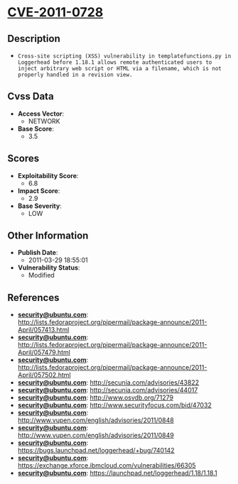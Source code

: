 
# [CVE-2011-0728](http://lists.fedoraproject.org/pipermail/package-announce/2011-April/057413.html)

## Description

- `Cross-site scripting (XSS) vulnerability in templatefunctions.py in Loggerhead before 1.18.1 allows remote authenticated users to inject arbitrary web script or HTML via a filename, which is not properly handled in a revision view.`

## Cvss Data

- **Access Vector**:
  - NETWORK
- **Base Score**:
  - 3.5

## Scores

- **Exploitability Score**:
  - 6.8
- **Impact Score**:
  - 2.9
- **Base Severity**:
  - LOW

## Other Information

- **Publish Date**:
  - 2011-03-29 18:55:01
- **Vulnerability Status**:
  - Modified

## References

- **security@ubuntu.com**: http://lists.fedoraproject.org/pipermail/package-announce/2011-April/057413.html
- **security@ubuntu.com**: http://lists.fedoraproject.org/pipermail/package-announce/2011-April/057479.html
- **security@ubuntu.com**: http://lists.fedoraproject.org/pipermail/package-announce/2011-April/057502.html
- **security@ubuntu.com**: http://secunia.com/advisories/43822
- **security@ubuntu.com**: http://secunia.com/advisories/44017
- **security@ubuntu.com**: http://www.osvdb.org/71279
- **security@ubuntu.com**: http://www.securityfocus.com/bid/47032
- **security@ubuntu.com**: http://www.vupen.com/english/advisories/2011/0848
- **security@ubuntu.com**: http://www.vupen.com/english/advisories/2011/0849
- **security@ubuntu.com**: https://bugs.launchpad.net/loggerhead/+bug/740142
- **security@ubuntu.com**: https://exchange.xforce.ibmcloud.com/vulnerabilities/66305
- **security@ubuntu.com**: https://launchpad.net/loggerhead/1.18/1.18.1
